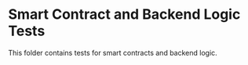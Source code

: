 # Smart Contract and Backend Logic Tests

This folder contains tests for smart contracts and backend logic. 
